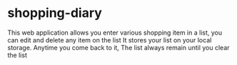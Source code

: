 # shopping-diary
This web application allows you enter various shopping item in a list, you can edit and delete any item on the list 
It stores your list on your local storage. Anytime you come back to it, The list always remain until you clear the list 
